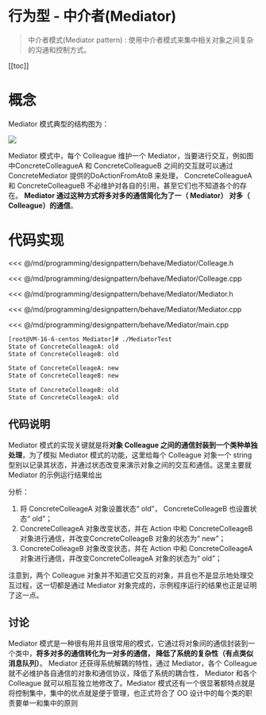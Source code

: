 # 行为型 - 中介者(Mediator)

> 中介者模式(Mediator pattern) : 使用中介者模式来集中相关对象之间复杂的沟通和控制方式。

​[[toc]]

# 概念

Mediator 模式典型的结构图为：

![](/_images/programming/designpattern/behave/Mediator.png)

Mediator 模式中，每个 Colleague 维护一个 Mediator，当要进行交互，例如图中ConcreteColleagueA 和 ConcreteColleagueB 之间的交互就可以通过 ConcreteMediator 提供的DoActionFromAtoB 来处理， ConcreteColleagueA 和 ConcreteColleagueB 不必维护对各自的引用，甚至它们也不知道各个的存在。 **Mediator 通过这种方式将多对多的通信简化为了一（ Mediator） 对多（ Colleague）的通信**。

# 代码实现

<<< @/md/programming/designpattern/behave/Mediator/Colleage.h

<<< @/md/programming/designpattern/behave/Mediator/Colleage.cpp

<<< @/md/programming/designpattern/behave/Mediator/Mediator.h

<<< @/md/programming/designpattern/behave/Mediator/Mediator.cpp

<<< @/md/programming/designpattern/behave/Mediator/main.cpp

```bash
[root@VM-16-6-centos Mediator]# ./MediatorTest
State of ConcreteColleageA: old
State of ConcreteColleageB: old

State of ConcreteColleageA: new
State of ConcreteColleageB: new

State of ConcreteColleageB: old
State of ConcreteColleageA: old
```

## 代码说明

Mediator 模式的实现关键就是将**对象 Colleague 之间的通信封装到一个类种单独处理**，为了模拟 Mediator 模式的功能，这里给每个 Colleague 对象一个 string 型别以记录其状态，并通过状态改变来演示对象之间的交互和通信。这里主要就 Mediator 的示例运行结果给出

分析：
1. 将 ConcreteColleageA 对象设置状态“ old”， ConcreteColleageB 也设置状态“ old”；
2. ConcreteColleageA 对象改变状态，并在 Action 中和 ConcreteColleageB 对象进行通信，并改变ConcreteColleageB 对象的状态为“ new”；
3. ConcreteColleageB 对象改变状态，并在 Action 中和 ConcreteColleageA 对象进行通信，并改变ConcreteColleageA 对象的状态为“ old”；

注意到，两个 Colleague 对象并不知道它交互的对象，并且也不是显示地处理交互过程，这一切都是通过 Mediator 对象完成的，示例程序运行的结果也正是证明了这一点。

## 讨论

Mediator 模式是一种很有用并且很常用的模式，它通过将对象间的通信封装到一个类中，**将多对多的通信转化为一对多的通信， 降低了系统的复杂性（有点类似消息队列）**。 Mediator 还获得系统解耦的特性，通过 Mediator，各个 Colleague 就不必维护各自通信的对象和通信协议，降低了系统的耦合性， Mediator 和各个 Colleague 就可以相互独立地修改了。Mediator 模式还有一个很显著额特点就是将控制集中，集中的优点就是便于管理，也正式符合了 OO 设计中的每个类的职责要单一和集中的原则